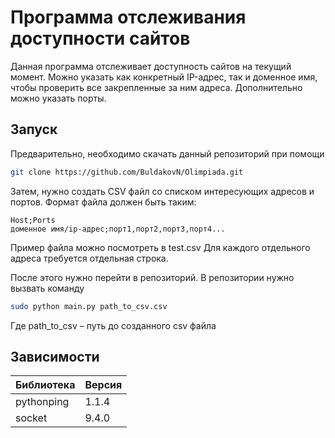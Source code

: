 # Программа отслеживания доступности сайтов
Данная программа отслеживает доступность сайтов на текущий момент. Можно указать как конкретный IP-адрес, так и доменное имя, чтобы проверить все закрепленные за ним адреса. Дополнительно можно указать порты.

## Запуск
Предварительно, необходимо скачать данный репозиторий при помощи 
``` bash
git clone https://github.com/BuldakovN/Olimpiada.git
```
Затем, нужно создать CSV файл со списком интересующих адресов и портов.
Формат файла должен быть таким:
```
Host;Ports
доменное имя/ip-адрес;порт1,порт2,порт3,порт4...
```
Пример файла можно посмотреть в test.csv
Для каждого отдельного адреса требуется отдельная строка.

После этого нужно перейти в репозиторий. В репозитории нужно вызвать команду
```bash
sudo python main.py path_to_csv.csv
```
Где path_to_csv – путь до созданного csv файла

## Зависимости
Библиотека | Версия
---|---
pythonping | 1.1.4
socket | 9.4.0
